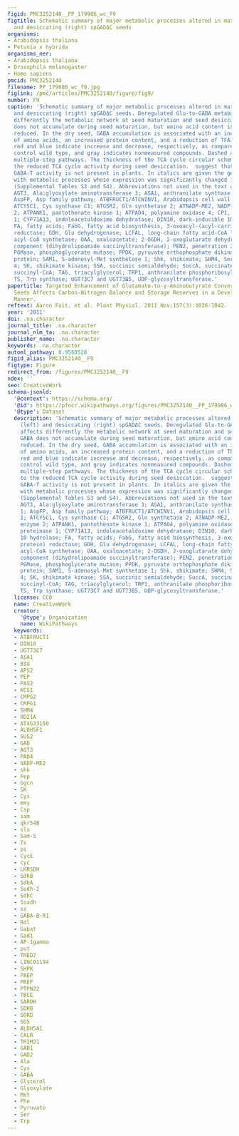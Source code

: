 ```yaml
---
figid: PMC3252140__PP_179986_wc_f9
figtitle: Schematic summary of major metabolic processes altered in maturing (left)
  and desiccating (right) spGADΔC seeds
organisms:
- Arabidopsis thaliana
- Petunia x hybrida
organisms_ner:
- Arabidopsis thaliana
- Drosophila melanogaster
- Homo sapiens
pmcid: PMC3252140
filename: PP_179986_wc_f9.jpg
figlink: /pmc/articles/PMC3252140/figure/fig9/
number: F9
caption: 'Schematic summary of major metabolic processes altered in maturing (left)
  and desiccating (right) spGADΔC seeds. Deregulated Glu-to-GABA metabolism affects
  differently the metabolic network at seed maturation and seed desiccation. GABA
  does not accumulate during seed maturation, but amino acid content is generally
  reduced. In the dry seed, GABA accumulation is associated with an increased content
  of amino acids, an increased protein content, and a reduction of TFA. Font colors
  red and blue indicate increase and decrease, respectively, as compared with the
  control wild type, and gray indicates nonmeasured compounds. Dashed arrows indicate
  multiple-step pathways. The thickness of the TCA cycle circular scheme refers to
  the reduced TCA cycle activity during seed desiccation.  suggest that 2-OG-dependent
  GABA-T activity is not present in plants. In italics are given the genes associated
  with metabolic processes whose expression was significantly changed in the transgenics
  (Supplemental Tables S3 and S4). Abbreviations not used in the text are as follows:
  AGT3, Ala:glyoxylate aminotransferase 3; ASA1, anthranilate synthase α-subunit 1;
  AspFP, Asp family pathway; ATBFRUCT1/ATCWINV1, Arabidopsis cell wall invertase 1;
  ATCYSC1, Cys synthase C1; ATGSR2, Gln synthetase 2; ATNADP-ME2, NADP-malic enzyme
  2; ATPANK1, pantothenate kinase 1; ATPAO4, polyamine oxidase 4; CP1, Cys proteinase
  1; CYP71A13, indoleacetaldoxime dehydratase; DIN10, dark-inducible 10 hydrolase;
  FA, fatty acids; FabG, fatty acid biosynthesis, 3-oxoacyl-(acyl-carrier protein)
  reductase; GDH, Glu dehydrogenase; LCFAL, long-chain fatty acid-CoA ligase/long-chain
  acyl-CoA synthetase; OAA, oxaloacetate; 2-OGDH, 2-oxoglutarate dehydrogenase E2
  component (dihydrolipoamide succinyltransferase); PEN2, penetration 2 hydrolase;
  PGMase, phosphoglycerate mutase; PPDK, pyruvate orthophosphate dikinase; PS, storage
  protein; SAM1, S-adenosyl-Met synthetase 1; Shk, shikimate; SHM4, Ser hydroxymethyltransferase
  4; SK, shikimate kinase; SSA, succinic semialdehyde; SuccA, succinate; SuccCoA,
  succinyl-CoA; TAG, triacylglycerol; TRP1, anthranilate phosphoribosyltransferase;
  TS, Trp synthase; UGT73C7 and UGT73B5, UDP-glycosyltransferase.'
papertitle: Targeted Enhancement of Glutamate-to-γ-Aminobutyrate Conversion in Arabidopsis
  Seeds Affects Carbon-Nitrogen Balance and Storage Reserves in a Development-Dependent
  Manner.
reftext: Aaron Fait, et al. Plant Physiol. 2011 Nov;157(3):1026-1042.
year: '2011'
doi: .na.character
journal_title: .na.character
journal_nlm_ta: .na.character
publisher_name: .na.character
keywords: .na.character
automl_pathway: 0.9560528
figid_alias: PMC3252140__F9
figtype: Figure
redirect_from: /figures/PMC3252140__F9
ndex: ''
seo: CreativeWork
schema-jsonld:
  '@context': https://schema.org/
  '@id': https://pfocr.wikipathways.org/figures/PMC3252140__PP_179986_wc_f9.html
  '@type': Dataset
  description: 'Schematic summary of major metabolic processes altered in maturing
    (left) and desiccating (right) spGADΔC seeds. Deregulated Glu-to-GABA metabolism
    affects differently the metabolic network at seed maturation and seed desiccation.
    GABA does not accumulate during seed maturation, but amino acid content is generally
    reduced. In the dry seed, GABA accumulation is associated with an increased content
    of amino acids, an increased protein content, and a reduction of TFA. Font colors
    red and blue indicate increase and decrease, respectively, as compared with the
    control wild type, and gray indicates nonmeasured compounds. Dashed arrows indicate
    multiple-step pathways. The thickness of the TCA cycle circular scheme refers
    to the reduced TCA cycle activity during seed desiccation.  suggest that 2-OG-dependent
    GABA-T activity is not present in plants. In italics are given the genes associated
    with metabolic processes whose expression was significantly changed in the transgenics
    (Supplemental Tables S3 and S4). Abbreviations not used in the text are as follows:
    AGT3, Ala:glyoxylate aminotransferase 3; ASA1, anthranilate synthase α-subunit
    1; AspFP, Asp family pathway; ATBFRUCT1/ATCWINV1, Arabidopsis cell wall invertase
    1; ATCYSC1, Cys synthase C1; ATGSR2, Gln synthetase 2; ATNADP-ME2, NADP-malic
    enzyme 2; ATPANK1, pantothenate kinase 1; ATPAO4, polyamine oxidase 4; CP1, Cys
    proteinase 1; CYP71A13, indoleacetaldoxime dehydratase; DIN10, dark-inducible
    10 hydrolase; FA, fatty acids; FabG, fatty acid biosynthesis, 3-oxoacyl-(acyl-carrier
    protein) reductase; GDH, Glu dehydrogenase; LCFAL, long-chain fatty acid-CoA ligase/long-chain
    acyl-CoA synthetase; OAA, oxaloacetate; 2-OGDH, 2-oxoglutarate dehydrogenase E2
    component (dihydrolipoamide succinyltransferase); PEN2, penetration 2 hydrolase;
    PGMase, phosphoglycerate mutase; PPDK, pyruvate orthophosphate dikinase; PS, storage
    protein; SAM1, S-adenosyl-Met synthetase 1; Shk, shikimate; SHM4, Ser hydroxymethyltransferase
    4; SK, shikimate kinase; SSA, succinic semialdehyde; SuccA, succinate; SuccCoA,
    succinyl-CoA; TAG, triacylglycerol; TRP1, anthranilate phosphoribosyltransferase;
    TS, Trp synthase; UGT73C7 and UGT73B5, UDP-glycosyltransferase.'
  license: CC0
  name: CreativeWork
  creator:
    '@type': Organization
    name: WikiPathways
  keywords:
  - ATBFRUCT1
  - DIN10
  - UGT73C7
  - ASA1
  - BIG
  - APS2
  - PEP
  - PAS2
  - KCS1
  - CMPG2
  - CMPG1
  - SHM4
  - RD21A
  - AT4G33150
  - ALDH5F1
  - SUS2
  - GAD
  - AGT3
  - PAD4
  - NADP-ME2
  - shk
  - Pep
  - bgcn
  - SK
  - Cys
  - mmy
  - Csp
  - sam
  - qkr54B
  - sls
  - Sam-S
  - Ts
  - ps
  - CycE
  - cyc
  - LKRSDH
  - SdhB
  - SdhA
  - Sodh-2
  - SdhC
  - Ssadh
  - ss
  - GABA-B-R1
  - Rdl
  - Gabat
  - Gad1
  - AP-1gamma
  - put
  - TMED7
  - LINC01194
  - SHPK
  - PAEP
  - PREP
  - PTPN22
  - TBCE
  - SARDH
  - SDHB
  - SORD
  - SDS
  - ALDH5A1
  - CALR
  - TRIM21
  - GAD1
  - GAD2
  - Ala
  - Cys
  - GABA
  - Glycerol
  - Glyoxylate
  - Met
  - Phe
  - Pyruvate
  - Ser
  - Trp
---
```

